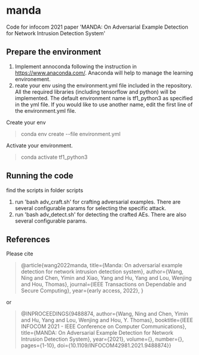 # manda
Code for infocom 2021 paper 'MANDA: On Adversarial Example Detection for Network Intrusion Detection System'

## Prepare the environment 
1. Implement annoconda following the instruction in https://www.anaconda.com/. Anaconda will help to manage the learning environement.
2. reate your env using the environment.yml file included in the repository. All the required libraries (including tensorflow and python) will be implemented. The default environment name is tf1_python3 as specified in the yml file. If you would like to use another name, edit the first line of the environment.yml file.

Create your env
> conda env create --file environment.yml

Activate your environment.
> conda activate tf1_python3
 

## Running the code
find the scripts in folder scripts 
1. run 'bash adv_craft.sh' for crafting adversarial examples. There are several configurable params for selecting the specific attack.
2. run 'bash adv_detect.sh' for detecting the crafted AEs. There are also several configurable params.

## References
Please cite

> @article{wang2022manda,
  title={Manda: On adversarial example detection for network intrusion detection system},
  author={Wang, Ning and Chen, Yimin and Xiao, Yang and Hu, Yang and Lou, Wenjing and Hou, Thomas},
  journal={IEEE Transactions on Dependable and Secure Computing},
  year={early access, 2022},
}

or

> @INPROCEEDINGS{9488874,
  author={Wang, Ning and Chen, Yimin and Hu, Yang and Lou, Wenjing and Hou, Y. Thomas},
  booktitle={IEEE INFOCOM 2021 - IEEE Conference on Computer Communications}, 
  title={MANDA: On Adversarial Example Detection for Network Intrusion Detection System}, 
  year={2021},
  volume={},
  number={},
  pages={1-10},
  doi={10.1109/INFOCOM42981.2021.9488874}}
